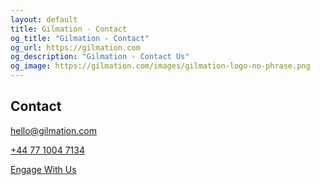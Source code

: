 ```yaml
---
layout: default
title: Gilmation - Contact
og_title: "Gilmation - Contact"
og_url: https://gilmation.com
og_description: "Gilmation - Contact Us"
og_image: https://gilmation.com/images/gilmation-logo-no-phrase.png
---
```

<div class="content-header"></div>
<div class="pure-g page-content">
  <div class="pure-u-1 block">
    <h2>Contact</h2>
  </div>
</div>
<div class="pure-g page-content">
  <div class="pure-u-1 pure-u-lg-1-3 block">
      <p><a href="mailto:hello@gilmation.com"><i class="fa fa-envelope-o" aria-hidden="true"></i> hello@gilmation.com</a></p>
      <p><a href="tel:+447710047134"><i class="fa fa-phone" aria-hidden="true"></i> +44 77 1004 7134</a></p>
  </div>
</div>
<div class="pure-g page-content">
  <div class="pure-u-1 pure-u-lg-1-3 block">
      <p><a class="button-xlarge pure-button pure-button-primary" href="mailto:hello@gilmation.com?subject=Interest in Gilmation&body=Hello%0D%0A%0D%0AFollowing a review of the information on the website, I am interested in learning more about the servcies offered by Gilmation.%0D%0A%0D%0AMy specific interest is in Software Development / Ecommerce / Project Management / Process Analysis (delete as appropriate).%0D%0A%0D%0APlease could you contact me to discuss further.  My contact details and specific information required is noted below (add as appropriate).">Engage With Us</a></p>
  </div>
</div>
<div class="pure-g page-content bottom-of-page-padding">
  <div class="pure-u-1 pure-u-lg-1-3 block">
  </div>
</div>
